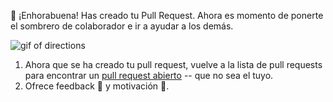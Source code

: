 :tada: ¡Enhorabuena! Has creado tu Pull Request. Ahora es momento de ponerte el sombrero de colaborador e ir a ayudar a los demás.

![gif of directions]({{site.baseurl}}/images/gifs/intro/collaborate.gif)

1. Ahora que se ha creado tu pull request, vuelve a la lista de pull requests para encontrar un <a href="https://github.com/githubschool/open-enrollment-classes-introduction-to-github/pulls?q=is%3Aopen+is%3Apr" target="_blank">pull request abierto</a> -- que no sea el tuyo.
2. Ofrece feedback :loudspeaker: y motivación :tada:.
